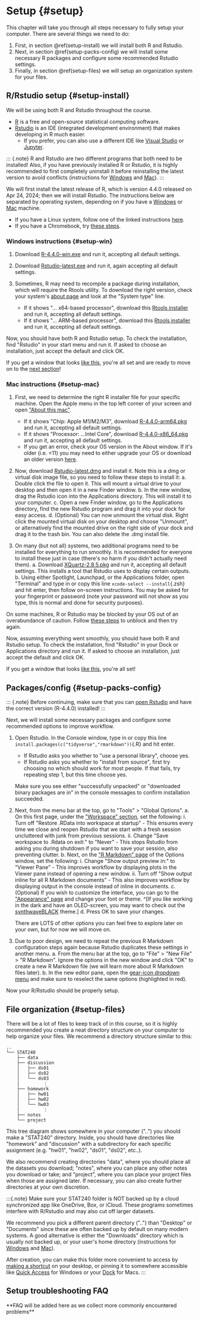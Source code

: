 
# Setup {#setup}

This chapter will take you through all steps necessary to fully setup your computer. There are several things we need to do:

 1. First, in section \@ref(setup-install) we will install both R and Rstudio.
 2. Next, in section \@ref(setup-packs-config) we will install some necessary R packages and configure some recommended Rstudio settings.
 3. Finally, in section \@ref(setup-files) we will setup an organization system for your files.


## R/Rstudio setup {#setup-install}

We will be using both R and Rstudio throughout the course.

 - [R](https://www.r-project.org/) is a free and open-source statistical computing software.
 - [Rstudio](https://posit.co/products/open-source/rstudio/) is an IDE (integrated development environment) that makes developing in R much easier.
   - If you prefer, you can also use a different IDE like [Visual Studio](https://code.visualstudio.com/docs/languages/r) or [Jupyter](https://docs.anaconda.com/free/navigator/tutorials/r-lang/).

::: {.note}
R and Rstudio are two different programs that both need to be installed! Also, if you have previously installed R or Rstudio, it is highly recommended to first completely uninstall it before reinstalling the latest version to avoid conflicts (instructions for [Windows](https://www.pcmag.com/how-to/how-to-uninstall-programs-in-windows-10) and [Mac](https://support.apple.com/en-us/102610)).
:::

We will first install the latest release of R, which is version 4.4.0 released on Apr 24, 2024; then we will install Rstudio. The instructions below are separated by operating system, depending on if you have a [Windows](#setup-win) or [Mac](#setup-mac) machine.

 - If you have a Linux system, follow one of the linked instructions [here](https://cloud.r-project.org/bin/linux/).
 - If you have a Chromebook, try [these steps](https://levente.littvay.hu/chromebook/).


### Windows instructions {#setup-win}

 1. Download [R-4.4.0-win.exe](https://cloud.r-project.org/bin/windows/base/old/4.4.0/R-4.4.0-win.exe) and run it, accepting all default settings.
 
 2. Download [Rstudio-latest.exe](	https://rstudio.org/download/latest/stable/desktop/windows/RStudio-latest.exe) and run it, again accepting all default settings.
 
 3. Sometimes, R may need to recompile a package during installation, which will require the Rtools utility. To download the right version, check your system's [about page](ms-settings:about) and look at the "System type" line.
    - If it shows "... x64-based processor", download this [Rtools installer](https://cran.r-project.org/bin/windows/Rtools/rtools44/files/rtools44-6104-6039.exe) and run it, accepting all default settings.
    - If it shows "... ARM-based processor", download this [Rtools installer](https://cran.r-project.org/bin/windows/Rtools/rtools44/files/rtools44-aarch64-6104-6039.exe) and run it, accepting all default settings.

Now, you should have both R and Rstudio setup. To check the installation, find "Rstudio" in your start menu and run it. If asked to choose an installation, just accept the default and click OK.

If you get a window that looks [like this](https://i.imgur.com/qmt5IHj.png), you're all set and are ready to move on to the [next section](#setup-packs-config)!


### Mac instructions {#setup-mac}

 1. First, we need to determine the right R installer file for your specific machine. Open the Apple menu in the top left corner of your screen and open ["About this mac"](https://upload.wikimedia.org/wikipedia/en/a/a6/Apple_menu_screenshot.png).
    - If it shows "Chip: Apple M1/M2/M3", download [R-4.4.0-arm64.pkg](https://cloud.r-project.org/bin/macosx/big-sur-arm64/base/R-4.4.0-arm64.pkg) and run it, accepting all default settings.
    - If it shows "Processor: ...Intel Core", download [R-4.4.0-x86_64.pkg](https://cloud.r-project.org/bin/macosx/big-sur-x86_64/base/R-4.4.0-x86_64.pkg) and run it, accepting all default settings.
    - If you get an error, check your OS version in the About window. If it's older (i.e. <11) you may need to either upgrade your OS or download an older version [here](https://cloud.r-project.org/bin/macosx/).
    
 2. Now, download [Rstudio-latest.dmg](https://rstudio.org/download/latest/stable/desktop/mac/RStudio-latest.dmg) and install it. Note this is a dmg or virtual disk image file, so you need to follow these steps to install it:
    a. Double click the file to open it. This will mount a virtual drive to your desktop and then open it in a new Finder window.
    b. In the new window, drag the Rstudio icon into the Applications directory. This will install it to your computer.
    c. Open a new Finder window, go to the Applications directory, find the new Rstudio program and drag it into your dock for easy access.
    d. (Optional) You can now unmount the virtual disk. Right click the mounted virtual disk on your desktop and choose "Unmount", or alternatively find the mounted drive on the right side of your dock and drag it to the trash bin. You can also delete the .dmg install file.
    
 3. On many (but not all) systems, two additional programs need to be installed for everything to run smoothly. It is recommended for everyone to install these just in case (there's no harm if you didn't actually need them).
    a. Download [XQuartz-2.8.5.pkg](https://github.com/XQuartz/XQuartz/releases/download/XQuartz-2.8.5/XQuartz-2.8.5.pkg) and run it, accepting all default settings. This installs a tool that Rstudio uses to display certain outputs.
    b. Using either Spotlight, Launchpad, or the Applications folder, open "Terminal" and type in or copy this line `xcode-select --install`{.zsh} and hit enter, then follow on-screen instructions. You may be asked for your fingerprint or password (note your password will not show as you type, this is normal and done for security purposes).

On some machines, R or Rstudio may be blocked by your OS out of an overabundance of caution. Follow [these steps](https://support.apple.com/en-us/102445#openanyway) to unblock and then try again.

Now, assuming everything went smoothly, you should have both R and Rstudio setup. To check the installation, find "Rstudio" in your Dock or Applications directory and run it. If asked to choose an installation, just accept the default and click OK.

If you get a window that looks [like this](https://i.imgur.com/qmt5IHj.png), you're all set!


## Packages/config {#setup-packs-config}

::: {.note}
Before continuing, make sure that you can [open Rstudio](https://i.imgur.com/qmt5IHj.png) and have the correct version (R-4.4.0) installed!
:::

Next, we will install some necessary packages and configure some recommended options to improve workflow.

 1. Open Rstudio. In the Console window, type in or copy this line `install.packages(c("tidyverse","rmarkdown"))`{.R} and hit enter.
    - If Rstudio asks you whether to "use a personal library", choose yes.
    - If Rstudio asks you whether to "install from source", first try choosing no which should work for most people. If that fails, try repeating step 1, but this time choose yes.  
    
    Make sure you see either "successfully unpacked" or "downloaded binary packages are in" in the console messages to confirm installation succeeded.
    
 2. Next, from the menu bar at the top, go to "Tools" > "Global Options".
    a. On this first page, under the ["Workspace" section](https://i.imgur.com/Of5lBYT.png), set the following:
       i.  Turn off "Restore .RData into workspace at startup"
           - This ensures every time we close and reopen Rstudio that we start with a fresh session uncluttered with junk from previous sessions.
       ii. Change "Save workspace to .Rdata on exit:" to "Never"
           - This stops Rstudio from asking you during shutdown if you want to save your session, also preventing clutter.
    b. Next, on the ["R Markdown" page](https://i.imgur.com/HjuJ0hm.png) of the Options window, set the following:
       i.  Change "Show output preview in:" to "Viewer Pane"
           - This improves workflow by displaying plots in the Viewer pane instead of opening a new window.
       ii. Turn off "Show output inline for all R Markdown documents"
           - This also improves workflow by displaying output in the console instead of inline in documents.
    c. (Optional) If you wish to customize the interface, you can go to the ["Appearance" page](https://i.imgur.com/WsnSWNM.png) and change your font or theme. ^[If you like working in the dark and have an OLED-screen, you may want to check out the [synthwaveBLACK](https://github.com/roshandarji/synthwaveBLACK) theme.]
    d. Press OK to save your changes.  
    
    There are LOTS of other options you can feel free to explore later on your own, but for now we will move on.
    
 3. Due to poor design, we need to repeat the previous R Markdown configuration steps again because Rstudio duplicates these settings in another menu.
    a. From the menu bar at the top, go to "File" > "New File" > "R Markdown". Ignore the options in the new window and click "OK" to create a new R Markdown file (we will learn more about R Markdown files later).
    b. In the new editor pane, open the [gear-icon dropdown menu](https://i.imgur.com/yr0jdxa.png) and make sure to reselect the same options (highlighted in red).

Now your R/Rstudio should be properly setup.


## File organization {#setup-files}

There will be a lot of files to keep track of in this course, so it is highly recommended you create a neat directory structure on your computer to help organize your files. We recommend a directory structure similar to this:

    ..
    └── STAT240
        ├── data
        ├── discussion
        │   ├── ds01
        │   ├── ds02
        │   └── ds03
        |         ⋮
        ├── homework
        │   ├── hw01
        │   ├── hw02
        │   └── hw03
        |         ⋮
        ├── notes
        └── project

This tree diagram shows somewhere in your computer ("..") you should make a "STAT240" directory. Inside, you should have directories like "homework" and "discussion" with a subdirectory for each specific assignment (e.g. "hw01", "hw02", "ds01", "ds02", etc..).

We also recommend creating directories "data", where you should place all the datasets you download; "notes", where you can place any other notes you download or take; and "project", where you can place your project files when those are assigned later. If necessary, you can also create further directories at your own discretion.

:::{.note}
Make sure your STAT240 folder is NOT backed up by a cloud synchronized app like OneDrive, Box, or iCloud. These programs sometimes interfere with R/Rstudio and may also cut off larger datasets.

We recommend you pick a different parent directory ("..") than "Desktop" or "Documents" since these are often backed up by default on many modern systems. A good alternative is either the "Downloads" directory which is usually not backed up, or your user's home directory (instructions for [Windows](https://www.addictivetips.com/windows-tips/access-the-user-folder-on-windows-10/) and [Mac](https://www.cnet.com/tech/computing/how-to-find-your-macs-home-folder-and-add-it-to-finder/)).

After creation, you can make this folder more convenient to access by [making a shortcut](https://support.motlow.edu/TDClient/274/Portal/KB/ArticleDet?ID=12451) on your desktop, or pinning it to somewhere accessible like [Quick Access](https://www.pcmag.com/how-to/how-to-retrieve-folders-files-with-windows-10-quick-access) for Windows or your [Dock](https://www.howtogeek.com/712237/how-to-pin-a-folder-or-a-file-to-your-macs-dock/) for Macs.
:::


## Setup troubleshooting FAQ

\*\*FAQ will be added here as we collect more commonly encountered problems\*\*

